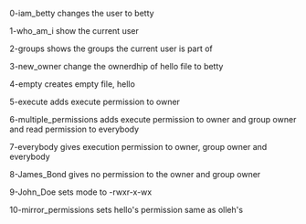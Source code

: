 0-iam_betty changes the user to betty

1-who_am_i show the current user

2-groups shows the groups the current user is part of

3-new_owner change the ownerdhip of hello file to betty

4-empty creates empty file, hello

5-execute adds execute permission to owner

6-multiple_permissions adds execute permission to owner and group owner and read permission to everybody

7-everybody gives execution permission to owner, group owner and everybody

8-James_Bond gives no permission to the owner and group owner

9-John_Doe sets mode to -rwxr-x-wx 

10-mirror_permissions sets hello's permission same as olleh's
